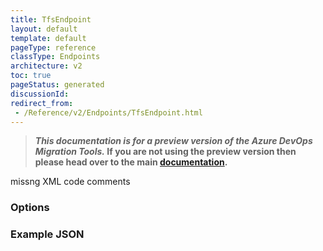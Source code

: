 ```yaml
---
title: TfsEndpoint
layout: default
template: default
pageType: reference
classType: Endpoints
architecture: v2
toc: true
pageStatus: generated
discussionId: 
redirect_from: 
 - /Reference/v2/Endpoints/TfsEndpoint.html
---
```



>**_This documentation is for a preview version of the Azure DevOps Migration Tools._ If you are not using the preview version then please head over to the main [documentation](https://nkdagility.com/docs/azure-devops-migration-tools).**

missng XML code comments

### Options

<Options>

### Example JSON

```JSON

```